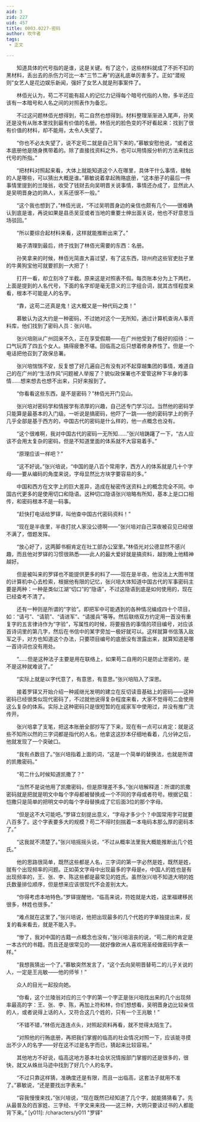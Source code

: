 ```yaml
---
aid: 3
zid: 227
uid: 457
title: 0003.0227-密码
author: 吹牛者
tags: 
 - 正文

---
```




　　知道具体的代号指的是谁，这是关键。有了这个，这些材料就成了不折不扣的黑材料，丢出去的杀伤力可比一本“三节二寿”的送礼底单厉害多了。正如“潜规则”女艺人是花边娱乐新闻，强奸了女艺人就是刑事案件了。

　　林佰光认为，苟二不可能有超人的记忆力记得每个暗号代指的人物，多半还应该有一本暗号和人名之间的对照表作为备忘。

　　不过这问题林佰光想得到，苟二自然也想得到。材料整理渐渐进入尾声，孙笑还是没有从账本里找到最有价值的名册。林佰光的脸色变的不好看起来：找到了很有价值的材料，却不能用，太令人失望了。

　　“你也不必太失望了，说不定苟二就是自己背下来的，”慕敏安慰他说，“或者这本底册他是随身携带着的。除了直接找资料之外，也可以用情报分析的方法来找出代号的所指。”

　　“把材料对照起来看，大体上就能知道这个人在哪里，具体干什么事情，接触的人是哪些，可以猜出大概是谁。”慕敏说着拿起贿赂底册，“这本册子的最后一件事情里提到的兰陵翁，收受了钱财去向吴明晋关说事情，事情还办成了，显然此人是吴明晋身边的熟人，关系还很不一般。”

　　“这个我也想到了，”林佰光说，“不过吴明晋身边的亲信也颇有几个——很难确认到底是谁，再说如果是县丞吴亚或者当地的重要士绅出面关说，他也不好意思当场驳回。”

　　“所以要综合起材料来看，这样就能推断出来了。”

　　箱子清理到最后，终于找到了林佰光需要的东西：名册。

　　孙笑拿来的时候，林佰光简直大喜过望，有了这东西，琼州府这些官吏肚子里的牛黄狗宝他可就要抓到一大把了！

　　打开一看，却立刻冷了半截。原来这是对照表不假。每页账本分为上下两栏，上面是提到的人名代号，下面的名字却是毫无意义的三字组合词，就其古怪程度来看，根本不可能是人的名字。

　　“靠，这苟二还真是鬼！这大概又是一种代码之类！”

　　慕敏认为这大约是一种密码，不过她对这个一无所知，通过计算机查询人事资料库，他们找到了密码人员：张兴培。

　　张兴培刚从广州回来不久，正在享受假期——在广州他受到了极好的招待：一口气玩弄了四五个女人。搞得疲惫不堪。回临高之后只想着修身养性了。但是一个电话把他召到了政保总署。

　　张兴培惴惴不安，反复想了好几遍自己有没有对不起穿越集团的事情，难道自己的在广州的“生活作风”问题被人举报了？貌似政保署也不爱管这种下半身的事情……想来想去也想不出来，只好来报到了。

　　“你看看这些东西，是不是密码？”林佰光开门见山。

　　张兴培对密码学和情报学有浓厚的兴趣，自己还专门学习过。当然他的密码学只能算是最基本的入门级。一听说是搞密码，他吓了一跳——他的密码学上的例子几乎全部是基于西方的，中国古代的密码是什么样的，他一点概念也没有。

　　“这个很难啊，我对中国古代的密码一无所知……”张兴培踌躇了一下，“古人应该不会用太复杂的密码，但是不知道里面的体系就不大容易着手。”

　　“原理应该一样吧？”

　　“这不好说。”张兴培说，“中国的是八百个常用字，西方人的体系就是几十个字母——要从编码的角度来说，字母显然比方块字要容易的多。”

　　中国和西方在文字上的巨大差异，造成在秘密传送资料上的概念完全不同。中国古代更多的是使用切口和隐语。这种切口隐语张兴培略有所知，基本上是口口相传，和密码根本不是一码事。

　　“赶快打电话给罗铎，叫他查中国古代密码资料！”

　　“现在是半夜里，半夜打扰人家没公德啊——”张兴培对自己深夜被召见已经很不满了，借题发挥。

　　“放心好了，这两脚书橱肯定在社工部办公室里。”林佰光对公德显然不感兴趣，而且他对罗铎的习惯很熟悉——此人的最大爱好就是搞资料，越到晚上他精神越好。

　　但是被叫来的罗铎也不能提供更多的料了——现在是半夜，他没法上大图书馆的计算机中心去检索，根据他有限的记忆，张兴培大体知道中国古代的军事密码主要是两种：一种是类似江湖“切口”的“隐语”，不过这隐语到底是如何使用的，现在已经查考不清了。

　　还有一种则是所谓的“字验”。即把军中可能遇到的各种情况编成四十个项目，如：“请弓”、“请箭”、“请进军”、“请援兵”等等。然后联络双方约定用一首没有重复字的五言律诗作为“字验”，写属性的时候，将要报告的事情的项目编号，对应该首诗词里的第几字，然后在书信中的某字旁加一极好就可以。这样就算书信落入敌军之手，对方也知道这个办法，只要项目编号的底册没有泄露出来，就算知道是哪一首诗词也没有用处。

　　“……但是这种法子主要是用在联络上，如果苟二自用的只是防止泄密的，是不是这种就难说了。”

　　“实际上就是以字代意了，有意思，有意思。”张兴培陷入了深思。

　　接着罗铎又开始介绍一种戚继光发明的建立在反切读音基础上的密码——这种密码已经很类似现代密码了，不过就他说得复杂程度来看，大家不觉得苟二会使用这么复杂的体系。实际上这种密码只是很短暂的在戚家军中使用过，并没有推广流传开。

　　张兴培拿了支笔，把这本账册全部抄写了下来，现在有一点可以肯定：就是这些不知所以然的三字词都是指代的人名，他拿这这抄本仔细地看着，几分钟之后，他就发现了一个突破口。

　　“我有点数目了。”张兴培指着上面的词，“这是一个简单的替换法，也就是所谓的凯撒密码。”

　　“苟二什么时候知道凯撒了？”

　　“当然不是说他用了凯撒密码，但是原理差不多。”张兴培解释道：所谓的凯撒密码就是把就是明文中每个字母都被替换成一个不同的字母或者符号。根据记载：恺撒只是简单的把明文中的每个字母替换成了它后面3位的那个字母。

　　“但是这不大可能吧。”罗铎立刻提出意义，“字母才多少个？中国常用字可就要八百多了。这个字表要多大的规模？苟二不得时刻揣着一本电码本那么厚的密码本了。”

　　“这我就不清楚了。”张兴培摇摇头说，“不过从概率法里我大概能推断出几个姓氏。”

　　他的思路很简单，既然这些都是人名，三字词的第一字必然是姓，既然是姓，就有个出现频率的问题。正如英文字母中出现最多的字母是e，中国人的姓也是有出现频率的，王、张、李、陈这些都是最常见的姓氏。虽然张兴培不知道大明的姓氏数量排位顺序，但是想来应该很现代不会差别太大。

　　“你得考虑本地特色。”罗铎提醒他，“临高来说，符姓就是大姓，这里福建移民很多，林姓也很多。”

　　“难点就在这里了，”张兴培说，他把出现最多的几个代姓的字单独提出来，反复的看来看去，就是不能入手。

　　“惨了，我对中国的古籍一点概念也没有，”张兴培沮丧的说，“苟二用的肯定是一本古代的书籍。而且还是很常见的——就好像欧洲人喜欢用圣经做密码字表一样。”

　　“我想我猜出一个了。”慕敏突然发言了，“这个去向吴明晋替苟二的儿子关说的人，一定是王兆敏——他的师爷！”

　　众人的目光一起投向她。

　　“你看，这个兰陵翁对应的三个字的第一个字正是张兴培找出来的几个出现频率最高的字：王、张、李、陈，再加上符和林，你们想想看，吴明晋身边比较亲信的人，或者说得上话的人，又符合这几个姓的，只有一个王兆敏！”

　　“不错不错，”林佰光连连点头，对照起资料再看，就不觉得太陌生了。

　　“对照他的行贿底册，再把我们掌握的临高的社会情况对照一下，应该能寻摸出不少人的名字——好在这不过是名字而已，猜起来比较容易。”

　　其他地方不好说，临高这地方基本社会状况情报部门掌握的还是很多的，很快，就又从蛛丝马迹中找到了好几个人的名字。

　　“不过只靠这样猜，准确度还是有限，而且一出临高，这套法子就用不准了。”慕敏说，“还是要找出字表来。”

　　“容我慢慢来找，”张兴培说，“现在既然已经知道了几个字，就能猜猜看了。先从最普及的百家姓、三字经、千字文来来找——这三种，大明只要读过书的人都能背下来。”
[y011]: /characters/y011 "罗铎"


